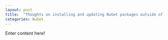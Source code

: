 ```yaml
---
layout: post
title:  "Thoughts on installing and updating NuGet packages outside of Visual Studio"
categories: NuGet
---
```


Enter content here!
